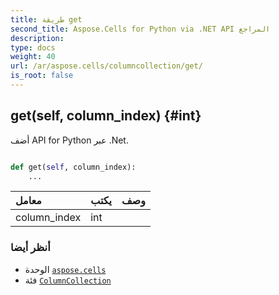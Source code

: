 ```yaml
---
title: طريقة get
second_title: Aspose.Cells for Python via .NET API المراجع
description:
type: docs
weight: 40
url: /ar/aspose.cells/columncollection/get/
is_root: false
---
```

##  get(self, column_index) {#int}
أضف API for Python عبر .Net.



```python

def get(self, column_index):
    ...
```


| معامل| يكتب| وصف|
| :- | :- | :- |
| column_index | int |  |



###  أنظر أيضا
* الوحدة [`aspose.cells`](../../)
* فئة [`ColumnCollection`](/cells/python-net/ar/aspose.cells/columncollection)
